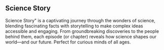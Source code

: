 ## Science Story

Science Story" is a captivating journey through the wonders of science, blending fascinating facts with storytelling to make complex ideas accessible and engaging. From groundbreaking discoveries to the people behind them, each episode (or chapter) reveals how science shapes our world—and our future. Perfect for curious minds of all ages.